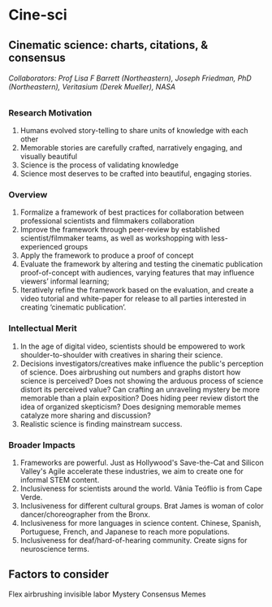 # Cine-sci
## Cinematic science: charts, citations, &amp; consensus

###### Collaborators: Prof Lisa F Barrett (Northeastern), Joseph Friedman, PhD (Northeastern), Veritasium (Derek Mueller), NASA


### Research Motivation
1. Humans evolved story-telling to share units of knowledge with each other
2. Memorable stories are carefully crafted, narratively engaging, and visually beautiful
3. Science is the process of validating knowledge
4. Science most deserves to be crafted into beautiful, engaging stories.

### Overview
1. Formalize a framework of best practices for collaboration between professional scientists and filmmakers collaboration 
2. Improve the framework through peer-review by established scientist/filmmaker teams, as well as workshopping with less-experienced groups
3. Apply the framework to produce a proof of concept 
4. Evaluate the framework by altering and testing the cinematic publication proof-of-concept with audiences, varying features that may influence viewers’ informal learning; 
5. Iteratively refine the framework based on the evaluation, and create a video tutorial and white-paper for release to all parties interested in creating ‘cinematic publication’.

### Intellectual Merit
1. In the age of digital video, scientists should be empowered to work shoulder-to-shoulder with creatives in sharing their science.
2. Decisions investigators/creatives make influence the public's perception of science. Does airbrushing out numbers and graphs distort how science is perceived? Does not showing the arduous process of science distort its perceived value? Can crafting an unraveling mystery be more memorable than a plain exposition? Does hiding peer review distort the idea of organized skepticism? Does designing memorable memes catalyze more sharing and discussion?
3. Realistic science is finding mainstream success.

### Broader Impacts
1. Frameworks are powerful. Just as Hollywood's Save-the-Cat and Silicon Valley's Agile accelerate these industries, we aim to create one for informal STEM content.
2. Inclusiveness for scientists around the world. Vânia Teóflio is from Cape Verde.
3. Inclusiveness for different cultural groups. Brat James is woman of color dancer/choreographer from the Bronx.
4. Inclusiveness for more languages in science content. Chinese, Spanish, Portuguese, French, and Japanese to reach more populations.
5. Inclusiveness for deaf/hard-of-hearing community. Create signs for neuroscience terms.

## Factors to consider

Flex
airbrushing
invisible labor
Mystery
Consensus
Memes


